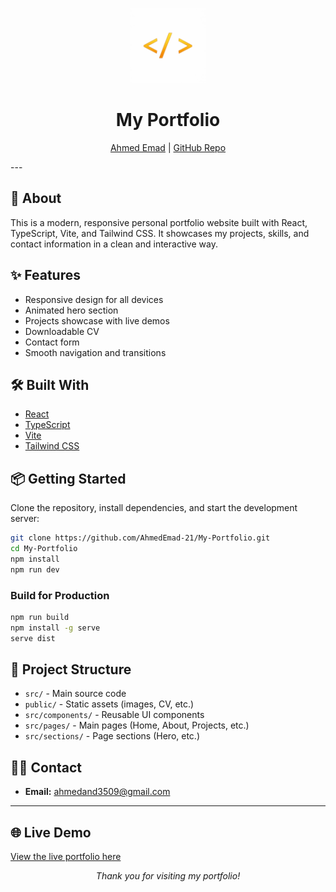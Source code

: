<p align="center">
  <img src="public/assets/logo.png" height="120" alt="Logo" />
</p>

<h1 align="center">My Portfolio</h1>
<p align="center">
  <a href="https://ahmed-emad.vercel.app/">Ahmed Emad</a> | <a href="https://github.com/AhmedEmad-21/My-Portfolio">GitHub Repo</a>
</p>
---

## 🚀 About

This is a modern, responsive personal portfolio website built with React, TypeScript, Vite, and Tailwind CSS. It showcases my projects, skills, and contact information in a clean and interactive way.

## ✨ Features

- Responsive design for all devices
- Animated hero section
- Projects showcase with live demos
- Downloadable CV
- Contact form
- Smooth navigation and transitions

## 🛠️ Built With

- [React](https://react.dev/)
- [TypeScript](https://www.typescriptlang.org/)
- [Vite](https://vitejs.dev/)
- [Tailwind CSS](https://tailwindcss.com/)

## 📦 Getting Started

Clone the repository, install dependencies, and start the development server:

```bash
git clone https://github.com/AhmedEmad-21/My-Portfolio.git
cd My-Portfolio
npm install
npm run dev
```

### Build for Production

```bash
npm run build
npm install -g serve
serve dist
```

## 📁 Project Structure

- `src/` - Main source code
- `public/` - Static assets (images, CV, etc.)
- `src/components/` - Reusable UI components
- `src/pages/` - Main pages (Home, About, Projects, etc.)
- `src/sections/` - Page sections (Hero, etc.)

## 🙋‍♂️ Contact

- **Email:** [ahmedand3509@gmail.com](mailto:ahmedand3509@gmail.com)

---

## 🌐 Live Demo

[View the live portfolio here](https://ahmed-emad.vercel.app/)

<p align="center">
  <i>Thank you for visiting my portfolio!</i>
</p>


